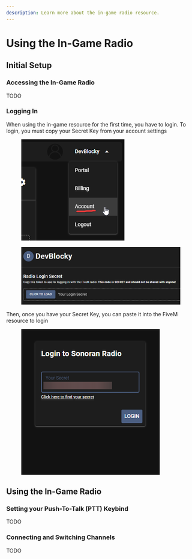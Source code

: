 ```yaml
---
description: Learn more about the in-game radio resource.
---
```


# Using the In-Game Radio

## Initial Setup

### Accessing the In-Game Radio

TODO

### Logging In

When using the in-game resource for the first time, you have to login. To login, you must copy your Secret Key from your account settings

<div>

<figure><img src="../../.gitbook/assets/chrome_UIjCCySLnN.png" alt=""><figcaption></figcaption></figure>

 

<figure><img src="../../.gitbook/assets/chrome_1rWBwOTNl8.png" alt=""><figcaption></figcaption></figure>

</div>

Then, once you have your Secret Key, you can paste it into the FiveM resource to login

<figure><img src="../../.gitbook/assets/chrome_nt5l8dMXgI.png" alt=""><figcaption></figcaption></figure>

## Using the In-Game Radio

### Setting your Push-To-Talk (PTT) Keybind

TODO

### Connecting and Switching Channels

TODO

